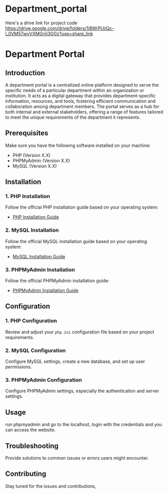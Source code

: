 # Department_portal

Here's a drive link for project code
https://drive.google.com/drive/folders/1i8WrPUiiQc-I_0VM57wvVXMGriii3GGz?usp=share_link

# Department Portal

## Introduction

A department portal is a centralized online platform designed to serve the specific needs of a particular department within an organization or institution. It acts as a digital gateway that provides department-specific information, resources, and tools, fostering efficient communication and collaboration among department members. The portal serves as a hub for both internal and external stakeholders, offering a range of features tailored to meet the unique requirements of the department it represents.

## Prerequisites

Make sure you have the following software installed on your machine:

- PHP (Version X.X)
- PHPMyAdmin (Version X.X)
- MySQL (Version X.X)

## Installation

### 1. PHP Installation

Follow the official PHP installation guide based on your operating system:

- [PHP Installation Guide](https://www.php.net/manual/en/install.php)

### 2. MySQL Installation

Follow the official MySQL installation guide based on your operating system:

- [MySQL Installation Guide](https://dev.mysql.com/doc/refman/8.0/en/installing.html)

### 3. PHPMyAdmin Installation

Follow the official PHPMyAdmin installation guide:

- [PHPMyAdmin Installation Guide](https://docs.phpmyadmin.net/en/latest/setup.html)

## Configuration

### 1. PHP Configuration

Review and adjust your `php.ini` configuration file based on your project requirements.

### 2. MySQL Configuration

Configure MySQL settings, create a new database, and set up user permissions.

### 3. PHPMyAdmin Configuration

Configure PHPMyAdmin settings, especially the authentication and server settings.

## Usage

run phpmyadmin and go to the localhost, login with the credentials and you can access the website.

## Troubleshooting

Provide solutions to common issues or errors users might encounter.

## Contributing

Stay tuned for the issues and contributions,


